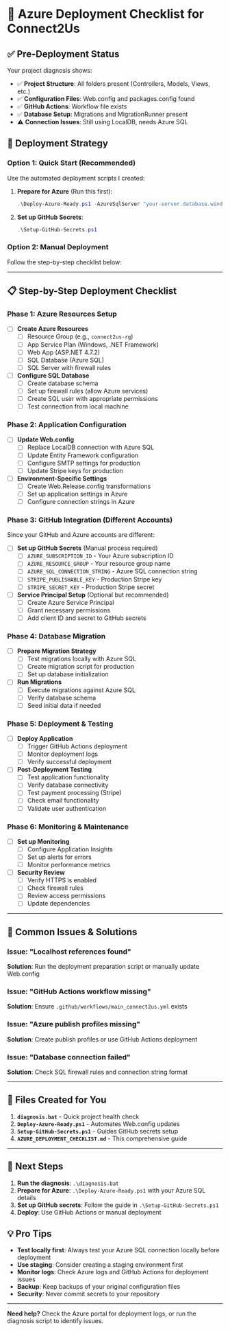 # 🚀 Azure Deployment Checklist for Connect2Us

## ✅ Pre-Deployment Status
Your project diagnosis shows:
- ✅ **Project Structure**: All folders present (Controllers, Models, Views, etc.)
- ✅ **Configuration Files**: Web.config and packages.config found
- ✅ **GitHub Actions**: Workflow file exists
- ✅ **Database Setup**: Migrations and MigrationRunner present
- ⚠️ **Connection Issues**: Still using LocalDB, needs Azure SQL

## 🎯 Deployment Strategy

### Option 1: Quick Start (Recommended)
Use the automated deployment scripts I created:

1. **Prepare for Azure** (Run this first):
   ```powershell
   .\Deploy-Azure-Ready.ps1 -AzureSqlServer "your-server.database.windows.net" -AzureSqlDatabase "Connect2US" -AzureSqlUser "sqladmin" -AzureSqlPassword "your-password"
   ```

2. **Set up GitHub Secrets**:
   ```powershell
   .\Setup-GitHub-Secrets.ps1
   ```

### Option 2: Manual Deployment
Follow the step-by-step checklist below:

---

## 📋 Step-by-Step Deployment Checklist

### Phase 1: Azure Resources Setup
- [ ] **Create Azure Resources**
  - [ ] Resource Group (e.g., `connect2us-rg`)
  - [ ] App Service Plan (Windows, .NET Framework)
  - [ ] Web App (ASP.NET 4.7.2)
  - [ ] SQL Database (Azure SQL)
  - [ ] SQL Server with firewall rules

- [ ] **Configure SQL Database**
  - [ ] Create database schema
  - [ ] Set up firewall rules (allow Azure services)
  - [ ] Create SQL user with appropriate permissions
  - [ ] Test connection from local machine

### Phase 2: Application Configuration
- [ ] **Update Web.config**
  - [ ] Replace LocalDB connection with Azure SQL
  - [ ] Update Entity Framework configuration
  - [ ] Configure SMTP settings for production
  - [ ] Update Stripe keys for production

- [ ] **Environment-Specific Settings**
  - [ ] Create Web.Release.config transformations
  - [ ] Set up application settings in Azure
  - [ ] Configure connection strings in Azure

### Phase 3: GitHub Integration (Different Accounts)
Since your GitHub and Azure accounts are different:

- [ ] **Set up GitHub Secrets** (Manual process required)
  - [ ] `AZURE_SUBSCRIPTION_ID` - Your Azure subscription ID
  - [ ] `AZURE_RESOURCE_GROUP` - Your resource group name
  - [ ] `AZURE_SQL_CONNECTION_STRING` - Azure SQL connection string
  - [ ] `STRIPE_PUBLISHABLE_KEY` - Production Stripe key
  - [ ] `STRIPE_SECRET_KEY` - Production Stripe secret

- [ ] **Service Principal Setup** (Optional but recommended)
  - [ ] Create Azure Service Principal
  - [ ] Grant necessary permissions
  - [ ] Add client ID and secret to GitHub secrets

### Phase 4: Database Migration
- [ ] **Prepare Migration Strategy**
  - [ ] Test migrations locally with Azure SQL
  - [ ] Create migration script for production
  - [ ] Set up database initialization

- [ ] **Run Migrations**
  - [ ] Execute migrations against Azure SQL
  - [ ] Verify database schema
  - [ ] Seed initial data if needed

### Phase 5: Deployment & Testing
- [ ] **Deploy Application**
  - [ ] Trigger GitHub Actions deployment
  - [ ] Monitor deployment logs
  - [ ] Verify successful deployment

- [ ] **Post-Deployment Testing**
  - [ ] Test application functionality
  - [ ] Verify database connectivity
  - [ ] Test payment processing (Stripe)
  - [ ] Check email functionality
  - [ ] Validate user authentication

### Phase 6: Monitoring & Maintenance
- [ ] **Set up Monitoring**
  - [ ] Configure Application Insights
  - [ ] Set up alerts for errors
  - [ ] Monitor performance metrics

- [ ] **Security Review**
  - [ ] Verify HTTPS is enabled
  - [ ] Check firewall rules
  - [ ] Review access permissions
  - [ ] Update dependencies

---

## 🔧 Common Issues & Solutions

### Issue: "Localhost references found"
**Solution**: Run the deployment preparation script or manually update Web.config

### Issue: "GitHub Actions workflow missing"
**Solution**: Ensure `.github/workflows/main_connect2us.yml` exists

### Issue: "Azure publish profiles missing"
**Solution**: Create publish profiles or use GitHub Actions deployment

### Issue: "Database connection failed"
**Solution**: Check SQL firewall rules and connection string format

---

## 📁 Files Created for You

1. **`diagnosis.bat`** - Quick project health check
2. **`Deploy-Azure-Ready.ps1`** - Automates Web.config updates
3. **`Setup-GitHub-Secrets.ps1`** - Guides GitHub secrets setup
4. **`AZURE_DEPLOYMENT_CHECKLIST.md`** - This comprehensive guide

---

## 🚀 Next Steps

1. **Run the diagnosis**: `.\diagnosis.bat`
2. **Prepare for Azure**: `.\Deploy-Azure-Ready.ps1` with your Azure SQL details
3. **Set up GitHub secrets**: Follow the guide in `.\Setup-GitHub-Secrets.ps1`
4. **Deploy**: Use GitHub Actions or manual deployment

## 💡 Pro Tips

- **Test locally first**: Always test your Azure SQL connection locally before deployment
- **Use staging**: Consider creating a staging environment first
- **Monitor logs**: Check Azure logs and GitHub Actions for deployment issues
- **Backup**: Keep backups of your original configuration files
- **Security**: Never commit secrets to your repository

---

**Need help?** Check the Azure portal for deployment logs, or run the diagnosis script to identify issues.